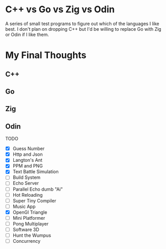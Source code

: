 # C++ vs Go vs Zig vs Odin
A series of small test programs to figure out which of the languages I like best. I don't plan on dropping C++ but I'd be willing to replace Go with Zig or Odin if I like them.

# My Final Thoughts
## C++
## Go
## Zig
## Odin

TODO
- [X] Guess Number
- [X] Http and Json
- [X] Langton's Ant
- [X] PPM and PNG
- [X] Text Battle Simulation
- [ ] Build System
- [ ] Echo Server
- [ ] Parallel Echo dumb "Ai"
- [ ] Hot Reloading
- [ ] Super Tiny Compiler
- [ ] Music App
- [X] OpenGl Triangle
- [ ] Mini Platformer
- [ ] Pong Multiplayer
- [ ] Software 3D
- [ ] Hunt the Wumpus
- [ ] Concurrency